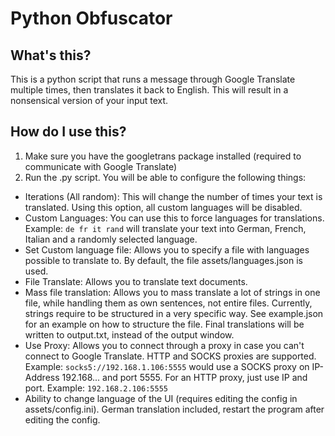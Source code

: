 # Python Obfuscator

## What's this?

This is a python script that runs a message through Google Translate multiple times, then translates it back to English. This will result in a nonsensical version of your input text.

## How do I use this?

1. Make sure you have the googletrans package installed (required to communicate with Google Translate)
2. Run the .py script. You will be able to configure the following things:
 - Iterations (All random): This will change the number of times your text is translated. Using this option, all custom languages will be disabled.
 - Custom Languages: You can use this to force languages for translations. Example: `de fr it rand` will translate your text into German, French, Italian and a randomly selected language.
 - Set Custom language file: Allows you to specify a file with languages possible to translate to. By default, the file assets/languages.json is used.
 - File Translate: Allows you to translate text documents.
 - Mass file translation: Allows you to mass translate a lot of strings in one file, while handling them as own sentences, not entire files. Currently, strings require to be structured in a very specific way. See example.json for an example on how to structure the file. Final translations will be written to output.txt, instead of the output window.
 - Use Proxy: Allows you to connect through a proxy in case you can't connect to Google Translate. HTTP and SOCKS proxies are supported. Example: `socks5://192.168.1.106:5555` would use a SOCKS proxy on IP-Address 192.168... and port 5555. For an HTTP proxy, just use IP and port. Example: `192.168.2.106:5555`
 - Ability to change language of the UI (requires editing the config in assets/config.ini). German translation included, restart the program after editing the config.
